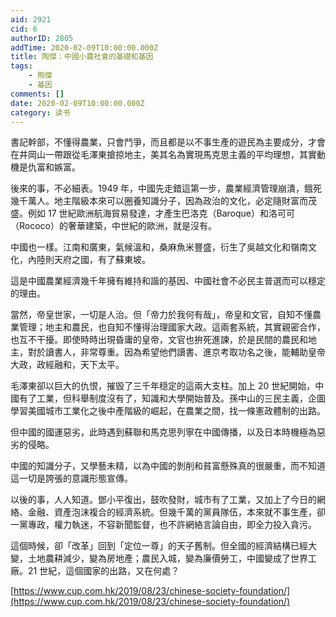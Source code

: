 ```yaml
---
aid: 2921
cid: 6
authorID: 2805
addTime: 2020-02-09T10:00:00.000Z
title: 陶傑：中國小農社會的基礎和基因
tags:
    - 陶傑
    - 基因
comments: []
date: 2020-02-09T10:00:00.000Z
category: 读书
---
```


書記幹部，不懂得農業，只會鬥爭，而且都是以不事生產的遊民為主要成分，才會在井岡山一帶跟從毛澤東搶掠地主，美其名為實現馬克思主義的平均理想，其實動機是仇富和嫉富。

後來的事，不必細表。1949 年，中國先走錯這第一步，農業經濟管理崩潰，餓死幾千萬人。地主階級本來可以圈養知識分子，因為政治的文化，必定隨財富而茂盛。例如 17 世紀歐洲航海貿易發達，才產生巴洛克（Baroque）和洛可可（Rococo）的奢華建築，中世紀的歐洲，就是沒有。

中國也一樣。江南和廣東，氣候溫和，桑麻魚米豐盛，衍生了吳越文化和嶺南文化，內陸則天府之國，有了蘇東坡。

這是中國農業經濟幾千年擁有維持和諧的基因、中國社會不必民主普選而可以穩定的理由。

當然，帝皇世家，一切是人治。但「帝力於我何有哉」，帝皇和文官，自知不懂農業管理；地主和農民，也自知不懂得治理國家大政。這兩套系統，其實親密合作，也互不干擾。即使時時出現昏庸的皇帝，文官也拚死進諫，於是民間的農民和地主，對於讀書人，非常尊重。因為希望他們讀書、進京考取功名之後，能輔助皇帝大政，政經融和，天下太平。

毛澤東卻以巨大的仇恨，摧毁了三千年穏定的這兩大支柱。加上 20 世紀開始，中國有了工業，但科舉制度沒有了，知識和大學開始普及。孫中山的三民主義，企圖學習美國城市工業化之後中產階級的崛起，在農業之間，找一條憲政體制的出路。

但中國的國運惡劣，此時遇到蘇聯和馬克思列寧在中國傳播，以及日本時機極為惡劣的侵略。

中國的知識分子，又學藝未精，以為中國的剝削和貧富懸殊真的很嚴重，而不知道這一切是誇張的意識形態宣傳。

以後的事，人人知道。鄧小平復出，鼓吹發財，城市有了工業，又加上了今日的網絡、金融、資產泡沫複合的經濟系統。但幾千萬的黨員隊伍，本來就不事生產，卻一黨專政，權力執迷，不容新聞監督，也不許網絡言論自由，即全力投入貪污。

這個時候，卻「改革」回到「定位一尊」的天子舊制。但全國的經濟結構已經大變，土地農耕減少，變為房地產；農民入城，變為廉價勞工，中國變成了世界工廠。21 世紀，這個國家的出路，又在何處？

[https://www.cup.com.hk/2019/08/23/chinese-society-foundation/](https://www.cup.com.hk/2019/08/23/chinese-society-foundation/)

